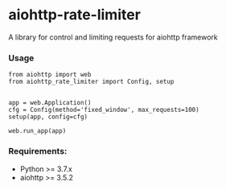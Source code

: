 # aiohttp-rate-limiter

A library for control and limiting requests for aiohttp framework

### Usage
```
from aiohttp import web
from aiohttp_rate_limiter import Config, setup


app = web.Application()
cfg = Config(method='fixed_window', max_requests=100)
setup(app, config=cfg)

web.run_app(app)
```

### Requirements:
* Python >= 3.7.x
* aiohttp >= 3.5.2